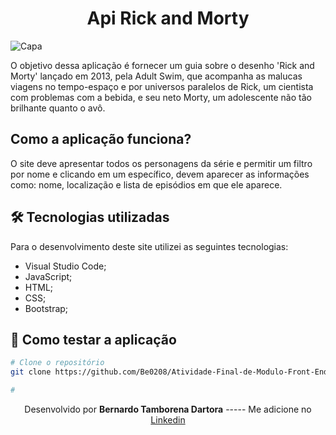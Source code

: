 <h1 align="center">Api Rick and Morty</h1>

![Capa](https://user-images.githubusercontent.com/66806696/134559799-5c8ce36b-031d-48a1-bfb8-9616dfe9e317.png)

O objetivo dessa aplicação é fornecer um guia sobre o desenho 'Rick and Morty' lançado em 2013, pela Adult Swim, que acompanha as malucas viagens no tempo-espaço e por universos paralelos de Rick, um cientista com problemas com a bebida, e seu neto Morty, um adolescente não tão brilhante quanto o avô.

## Como a aplicação funciona?

O site deve apresentar todos os personagens da série e permitir um filtro por nome e clicando em um específico, devem aparecer as informações como: nome, localização e lista de episódios em que ele aparece.

## 🛠 Tecnologias utilizadas

Para o desenvolvimento deste site utilizei as seguintes tecnologias:

- Visual Studio Code;
- JavaScript;
- HTML;
- CSS;
- Bootstrap;

## 🚀 Como testar a aplicação

```bash
# Clone o repositório
git clone https://github.com/Be0208/Atividade-Final-de-Modulo-Front-End-3

#

```

<p align= center>
Desenvolvido por <strong>Bernardo Tamborena Dartora</strong>   -----   Me adicione no <a href="https://www.linkedin.com/in/bernardo-dartora-550376291/"target="_blank">Linkedin</a>
</p>
